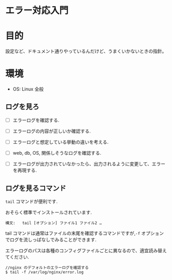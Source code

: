 # エラー対応入門

# 目的

設定など、ドキュメント通りやっているんだけど、うまくいかないときの指針。

# 環境

- OS: Linux 全般

## ログを見ろ

- [ ] エラーログを確認する.
- [ ] エラーログの内容が正しいか確認する.
- [ ] エラーログと想定している挙動の違いを考える.
- [ ] web, db, OS, 関係しそうなログを確認する.
- [ ] エラーログが出力されていなかったら、出力されるように変更して、エラーを再現する.


## ログを見るコマンド

`tail` コマンドが便利です.

おそらく標準でインストールされています.

```
構文:   tail [オプション] ファイル1 ファイル2 …
```

tail コマンドは通常はファイルの末尾を確認するコマンドですが,`-f` オプションでログを流しっぱなしでみることができます.

エラーログのパスは各種のコンフィグファイルごとに異なるので、適宜読み替えてください.

```
//nginx のデフォルトのエラーログを確認する
$ tail -f /var/log/nginx/error.log
```


